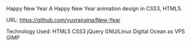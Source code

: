 Happy New Year
A Happy New Year animation design in CSS3, HTML5.

URL: https://github.com/yuvrajraina/New-Year

Technology Used: HTML5 CSS3 jQuery  GNU/Linux Digital Ocean as VPS GIMP




